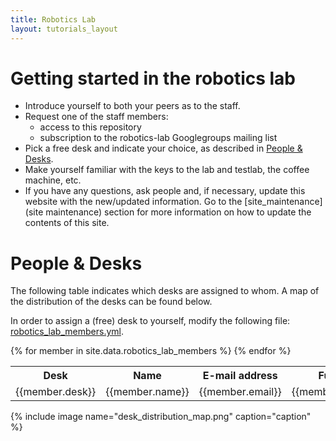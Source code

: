 ```yaml
---
title: Robotics Lab
layout: tutorials_layout
---
```

# Getting started in the robotics lab
- Introduce yourself to both your peers as to the staff.
- Request one of the staff members:
    - access to this repository
    - subscription to the robotics-lab Googlegroups mailing list
- Pick a free desk and indicate your choice, as described in [People & Desks](#people--desks).
- Make yourself familiar with the keys to the lab and testlab, the coffee machine, etc. 
- If you have any questions, ask people and, if necessary, update this website with the new/updated information. Go to the [site_maintenance](site maintenance) section for more information on how to update the contents of this site.

# People & Desks

The following table indicates which desks are assigned to whom. A map of the distribution of the desks can be found below.

In order to assign a (free) desk to yourself, modify the following file: [robotics_lab_members.yml](https://github.com/robotics-tue/robotics-tue.github.io/blob/master/_data/robotics_lab_members.yml).

<table style="table">
    <tr>
        <th>Desk</th>
        <th>Name</th>
        <th>E-mail address</th>
        <th>Function</th>
        <th>Project</th>
    </tr>
    {% for member in site.data.robotics_lab_members %}
    <tr>
        <td>{{member.desk}}</td>
        <td>{{member.name}}</td>
        <td>{{member.email}}</td>
        <td>{{member.function}}</td>
        <td>{{member.project}}</td>
    </tr>
    {% endfor %}
</table>

{% include image name="desk_distribution_map.png" caption="caption" %}



